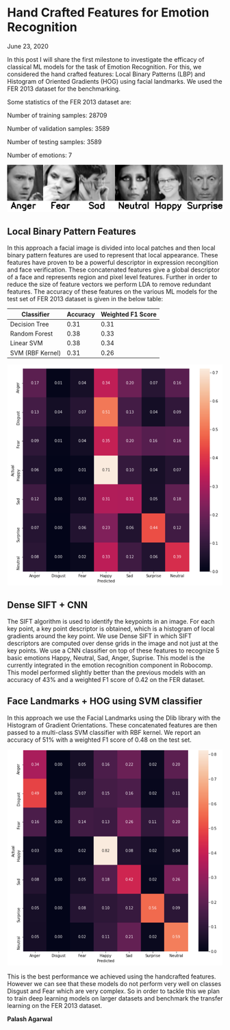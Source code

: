 # Hand Crafted Features for Emotion Recognition
 
June 23, 2020
 
In this post I will share the first milestone to investigate the efficacy of classical ML models for the task of Emotion Recognition. For this, we considered the hand crafted features: Local Binary Patterns (LBP) and Histogram of Oriented Gradients (HOG) using facial landmarks. We used the FER 2013 dataset for the benchmarking. 

Some statistics of the FER 2013 dataset are:

Number of training samples: 28709

Number of validation samples: 3589

Number of testing samples: 3589

Number of emotions: 7

![Example_FER_Images](example_img.png)
 
## Local Binary Pattern Features

In this approach a facial image is divided into local patches and then local binary pattern features are used to represent that local appearance. These features have proven to be a powerful descriptor in expression recongition and face verification. These concatenated features give a global descriptor of a face and represents region and pixel level features. Further in order to reduce the size of feature vectors we perform LDA to remove redundant features. The accuracy of these features on the various ML models for the test set of FER 2013 dataset is given in the below table:

| Classifier       | Accuracy |  Weighted F1 Score |
|------------------|----------|--------------------|
| Decision Tree    | 0.31     | 0.31               |
| Random Forest    | 0.38     | 0.33               |
| Linear SVM       | 0.38     | 0.34               |
| SVM (RBF Kernel) | 0.31     | 0.26               |

![Confusion Matrix of the Linear SVM classifer on LBP features](linear_SVM_confmat.png)

## Dense SIFT + CNN

The SIFT algorithm is used to identify the keypoints in an image. For each key point, a key point descriptor is obtained, which is a histogram of local gradients around the key point. We use Dense SIFT in which SIFT descriptors are computed over dense grids in the image and not just at the key points. We use a CNN classifier on top of these features to recognize 5 basic emotions Happy, Neutral, Sad, Anger, Suprise. This model is the currently integrated in the emotion recognition component in Robocomp. This model performed slightly better than the previous models with an accuracy of 43% and a weighted F1 score of 0.42 on the FER dataset.

## Face Landmarks + HOG using SVM classifier

In this approach we use the Facial Landmarks using the Dlib library with the Histogram of Gradient Orientations. These concatenated features are then passed to a multi-class SVM classifier with RBF kernel. We report an accuracy of 51% with a weighted F1 score of 0.48 on the test set.

![Confusion Matrix of the Multiclass SVM on HOG + Facial Landmark features](HOG_confmat.png)

This is the best performance we achieved using the handcrafted features. However we can see that these models do not perform very well on classes Disgust and Fear which are very complex. So in order to tackle this we plan to train deep learning models on larger datasets and benchmark the transfer learning on the FER 2013 dataset.

**Palash Agarwal**